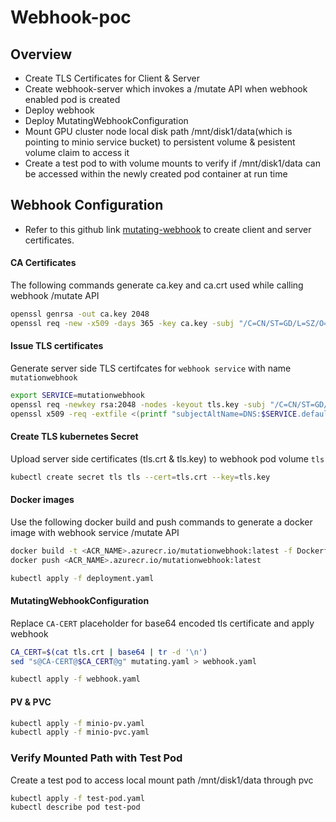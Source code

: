 # Webhook-poc
## Overview
- Create TLS Certificates for Client & Server
- Create webhook-server which invokes a /mutate API when webhook enabled pod is created
- Deploy webhook
- Deploy MutatingWebhookConfiguration
- Mount GPU cluster node local disk path /mnt/disk1/data(which is pointing to minio service bucket) to persistent volume & pesistent volume claim to access it
- Create a test pod to with volume mounts to verify if /mnt/disk1/data can be accessed within the newly created pod container at run time

## Webhook Configuration
- Refer to this github link [mutating-webhook](https://github.com/adityajoshi12/kubernetes-development/tree/main/mutating-webhook) to create client and server certificates.

#### CA Certificates
The following commands generate ca.key and ca.crt used while calling webhook /mutate API

```bash
openssl genrsa -out ca.key 2048
openssl req -new -x509 -days 365 -key ca.key -subj "/C=CN/ST=GD/L=SZ/O=Acme, Inc./CN=Acme Root CA" -out ca.crt
```

#### Issue TLS certificates
Generate server side TLS certifcates for `webhook service` with name `mutationwebhook`

```bash
export SERVICE=mutationwebhook
openssl req -newkey rsa:2048 -nodes -keyout tls.key -subj "/C=CN/ST=GD/L=SZ/O=Acme, Inc./CN=$SERVICE.default.svc.cluster.local" -out tls.csr
openssl x509 -req -extfile <(printf "subjectAltName=DNS:$SERVICE.default.svc.cluster.local,DNS:$SERVICE.default.svc.cluster,DNS:$SERVICE.default.svc,DNS:$SERVICE.default.svc,DNS:$SERVICE.default,DNS:$SERVICE") -days 365 -in tls.csr -CA ca.crt -CAkey ca.key -CAcreateserial -out tls.crt
```

#### Create TLS kubernetes Secret
Upload server side certificates (tls.crt & tls.key) to webhook pod volume `tls`

```bash
kubectl create secret tls tls --cert=tls.crt --key=tls.key
```

#### Docker images 
Use the following docker build and push commands to generate a docker image with webhook service /mutate API 

```bash
docker build -t <ACR_NAME>.azurecr.io/mutationwebhook:latest -f Dockerfile .
docker push <ACR_NAME>.azurecr.io/mutationwebhook:latest

kubectl apply -f deployment.yaml
```

#### MutatingWebhookConfiguration
Replace `CA-CERT` placeholder for base64 encoded tls certificate and apply webhook
```bash
CA_CERT=$(cat tls.crt | base64 | tr -d '\n')
sed "s@CA-CERT@$CA_CERT@g" mutating.yaml > webhook.yaml

kubectl apply -f webhook.yaml
```
#### PV & PVC
```bash
kubectl apply -f minio-pv.yaml
kubectl apply -f minio-pvc.yaml
```

### Verify Mounted Path with Test Pod
Create a test pod to access local mount path /mnt/disk1/data through pvc

```bash
kubectl apply -f test-pod.yaml
kubectl describe pod test-pod
```


